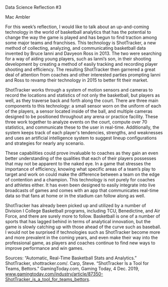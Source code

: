 Data Science Reflection #3

Mac Ambler

For this week’s reflection, I would like to talk about an up-and-coming technology in the world of basketball analytics that has the potential to change the way the game is played and has begun to find traction among some major teams and franchises. This technology is ShotTracker, a new method of collecting, analyzing, and communicating basketball data invented by Bruce Ianni and Davyeon Ross in 2013. The two were searching for a way of aiding young players, such as Ianni’s son, in their shooting development by creating a method of easily tracking and recording player shooting and efficiency. The resulting ShotTracker then garnered a great deal of attention from coaches and other interested parties prompting Ianni and Ross to revamp their technology in 2015 to better fit their market.

ShotTracker works through a system of motion sensors and cameras to record the locations and statistics of not only the basketball, but players as well, as they traverse back and forth along the court. There are three main components to this technology: a small sensor worn on the uniform of each of the players, a sensor located inside of the ball, and multiple cameras designed to be positioned throughout any arena or practice facility. These three work together to analyze events on the court, compute over 70 statistics, and communicate these to the user in real-time. Additionally, the system keeps track of each player's tendencies, strengths, and weaknesses and uses an artificial intelligence system to suggest lineup configurations and strategies for nearly any scenario.

These capabilities could prove invaluable to coaches as they gain an even better understanding of the qualities that each of their players possesses that may not be apparent to the naked eye. In a game that stresses the importance of efficiency, knowing what specific areas of a team’s play to target and work on could make the difference between a team on the edge of contention and a champion. This technology is not purely for coaches and athletes either. It has even been designed to easily integrate into live broadcasts of games and comes with an app that communicates real-time data so that fans at home or in the stadium can follow along as well.

ShotTracker has already been picked up and utilized by a number of Division I College Basketball programs, including TCU, Benedictine, and Air Force, and there are surely more to follow. Basketball is one of a number of sports that has lagged behind in terms of analytical innovation, but the game is slowly catching up with those ahead of the curve such as baseball. I would not be surprised if technologies such as ShotTracker become more and more prevalent in the coming years, and even make their way into the professional game, as players and coaches continue to find new ways to improve performance and win games.

Sources:
“Automatic, Real-Time Basketball Stats and Analytics.” ShotTracker, shottracker.com/. 
Carp, Steve. “ShotTracker Is a Tool for Teams, Bettors.” GamingToday.com, Gaming Today, 4 Dec. 2019, www.gamingtoday.com/industry/article/87350-ShotTracker_is_a_tool_for_teams_bettors. 
